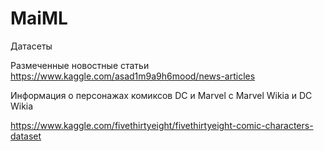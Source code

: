 # MaiML

Датасеты

Размеченные новостные статьи
<https://www.kaggle.com/asad1m9a9h6mood/news-articles>

Информация о персонажах комиксов DC и Marvel с Marvel Wikia и DC Wikia 

<https://www.kaggle.com/fivethirtyeight/fivethirtyeight-comic-characters-dataset>

